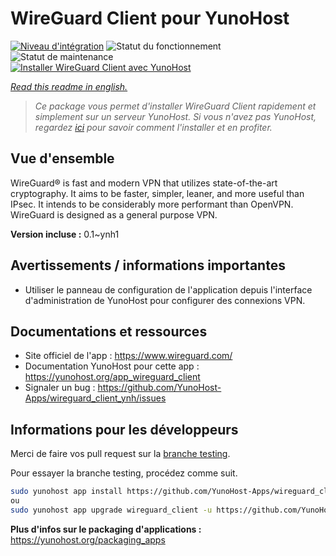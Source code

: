 <!--
N.B.: This README was automatically generated by https://github.com/YunoHost/apps/tree/master/tools/README-generator
It shall NOT be edited by hand.
-->

# WireGuard Client pour YunoHost

[![Niveau d'intégration](https://dash.yunohost.org/integration/wireguard_client.svg)](https://dash.yunohost.org/appci/app/wireguard_client) ![Statut du fonctionnement](https://ci-apps.yunohost.org/ci/badges/wireguard_client.status.svg) ![Statut de maintenance](https://ci-apps.yunohost.org/ci/badges/wireguard_client.maintain.svg)  
[![Installer WireGuard Client avec YunoHost](https://install-app.yunohost.org/install-with-yunohost.svg)](https://install-app.yunohost.org/?app=wireguard_client)

*[Read this readme in english.](./README.md)*

> *Ce package vous permet d'installer WireGuard Client rapidement et simplement sur un serveur YunoHost.
Si vous n'avez pas YunoHost, regardez [ici](https://yunohost.org/#/install) pour savoir comment l'installer et en profiter.*

## Vue d'ensemble

WireGuard® is fast and modern VPN that utilizes state-of-the-art cryptography. It aims to be faster, simpler, leaner, and more useful than IPsec. It intends to be considerably more performant than OpenVPN. WireGuard is designed as a general purpose VPN.


**Version incluse :** 0.1~ynh1

## Avertissements / informations importantes

* Utiliser le panneau de configuration de l'application depuis l'interface d'administration de YunoHost pour configurer des connexions VPN.

## Documentations et ressources

* Site officiel de l'app : <https://www.wireguard.com/>
* Documentation YunoHost pour cette app : <https://yunohost.org/app_wireguard_client>
* Signaler un bug : <https://github.com/YunoHost-Apps/wireguard_client_ynh/issues>

## Informations pour les développeurs

Merci de faire vos pull request sur la [branche testing](https://github.com/YunoHost-Apps/wireguard_client_ynh/tree/testing).

Pour essayer la branche testing, procédez comme suit.

``` bash
sudo yunohost app install https://github.com/YunoHost-Apps/wireguard_client_ynh/tree/testing --debug
ou
sudo yunohost app upgrade wireguard_client -u https://github.com/YunoHost-Apps/wireguard_client_ynh/tree/testing --debug
```

**Plus d'infos sur le packaging d'applications :** <https://yunohost.org/packaging_apps>
